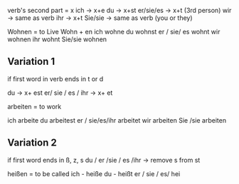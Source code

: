 verb's second part = x
ich -> x+e
du -> x+st
er/sie/es -> x+t (3rd person)
wir -> same as verb
ihr -> x+t
Sie/sie -> same as verb (you or they)

Wohnen = to Live
Wohn + en
ich wohne
du wohnst
er / sie/ es wohnt
wir wohnen
ihr wohnt
Sie/sie wohnen



Variation 1
------------------
if first word in verb ends in t or d

du -> x+ est
er/ sie / es / ihr -> x+ et

arbeiten = to work

ich arbeite
du arbeitest
er / sie/es/ihr arbeitet
wir arbeiten
Sie /sie arbeiten


Variation 2
------------------
if first word ends in ß, z, s
du / er /sie / es /ihr -> remove s from st

heißen = to be called
ich - heiße
du - heißt
er / sie / es/ hei

